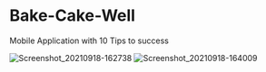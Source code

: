 # Bake-Cake-Well
Mobile Application with 10 Tips to success

![Screenshot_20210918-162738](https://user-images.githubusercontent.com/65094648/135731450-a67e98be-1ce1-4010-88db-d60bcbc7da79.png)
![Screenshot_20210918-164009](https://user-images.githubusercontent.com/65094648/135731453-5edc7560-5373-4378-af14-c8713ad762d1.png)
